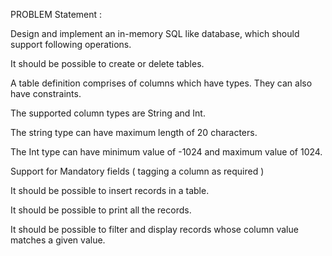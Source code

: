 PROBLEM Statement :

Design and implement an in-memory SQL like database, which should support following operations.

It should be possible to create or delete tables.

A table definition comprises of columns which have types. They can also have constraints.

The supported column types are String and Int.

The string type can have maximum length of 20 characters.

The Int type can have minimum value of -1024 and maximum value of 1024.

Support for Mandatory fields ( tagging a column as required )

It should be possible to insert records in a table.

It should be possible to print all the records.

It should be possible to filter and display records whose column value matches a given value.

